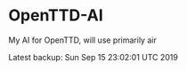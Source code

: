 # OpenTTD-AI
My AI for OpenTTD, will use primarily air

Latest backup: Sun Sep 15 23:02:01 UTC 2019
